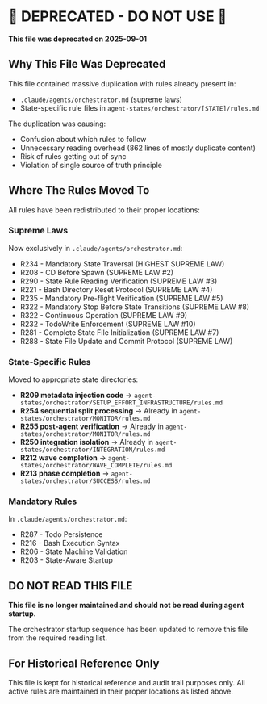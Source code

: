 # 🚨 DEPRECATED - DO NOT USE 🚨

**This file was deprecated on 2025-09-01**

## Why This File Was Deprecated

This file contained massive duplication with rules already present in:
- `.claude/agents/orchestrator.md` (supreme laws)
- State-specific rule files in `agent-states/orchestrator/[STATE]/rules.md`

The duplication was causing:
- Confusion about which rules to follow
- Unnecessary reading overhead (862 lines of mostly duplicate content)
- Risk of rules getting out of sync
- Violation of single source of truth principle

## Where The Rules Moved To

All rules have been redistributed to their proper locations:

### Supreme Laws
Now exclusively in `.claude/agents/orchestrator.md`:
- R234 - Mandatory State Traversal (HIGHEST SUPREME LAW)
- R208 - CD Before Spawn (SUPREME LAW #2)
- R290 - State Rule Reading Verification (SUPREME LAW #3)
- R221 - Bash Directory Reset Protocol (SUPREME LAW #4)
- R235 - Mandatory Pre-flight Verification (SUPREME LAW #5)
- R322 - Mandatory Stop Before State Transitions (SUPREME LAW #8)
- R322 - Continuous Operation (SUPREME LAW #9)
- R232 - TodoWrite Enforcement (SUPREME LAW #10)
- R281 - Complete State File Initialization (SUPREME LAW #7)
- R288 - State File Update and Commit Protocol (SUPREME LAW)

### State-Specific Rules
Moved to appropriate state directories:
- **R209 metadata injection code** → `agent-states/orchestrator/SETUP_EFFORT_INFRASTRUCTURE/rules.md`
- **R254 sequential split processing** → Already in `agent-states/orchestrator/MONITOR/rules.md`
- **R255 post-agent verification** → Already in `agent-states/orchestrator/MONITOR/rules.md`
- **R250 integration isolation** → Already in `agent-states/orchestrator/INTEGRATION/rules.md`
- **R212 wave completion** → `agent-states/orchestrator/WAVE_COMPLETE/rules.md`
- **R213 phase completion** → `agent-states/orchestrator/SUCCESS/rules.md`

### Mandatory Rules
In `.claude/agents/orchestrator.md`:
- R287 - Todo Persistence
- R216 - Bash Execution Syntax
- R206 - State Machine Validation
- R203 - State-Aware Startup

## DO NOT READ THIS FILE

**This file is no longer maintained and should not be read during agent startup.**

The orchestrator startup sequence has been updated to remove this file from the required reading list.

## For Historical Reference Only

This file is kept for historical reference and audit trail purposes only.
All active rules are maintained in their proper locations as listed above.